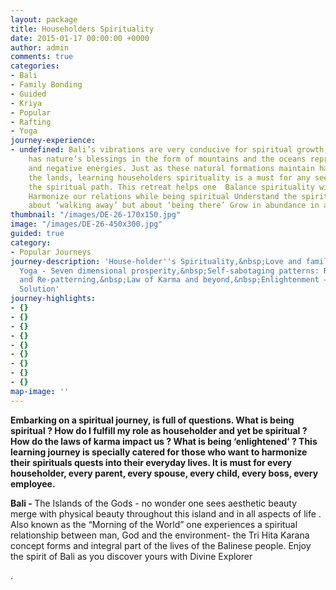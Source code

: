 ```yaml
---
layout: package
title: Householders Spirituality
date: 2015-01-17 00:00:00 +0000
author: admin
comments: true
categories:
- Bali
- Family Bonding
- Guided
- Kriya
- Popular
- Rafting
- Yoga
journey-experience:
- undefined: Bali’s vibrations are very conducive for spiritual growth, the island
    has nature’s blessings in the form of mountains and the oceans representing positive
    and negative energies. Just as these natural formations maintain harmony and balance
    the lands, learning householders spirituality is a must for any seeker walking
    the spiritual path. This retreat helps one  Balance spirituality with materialism
    Harmonize our relations while being spiritual Understand the spirituality is not
    about ‘walking away’ but about ‘being there’ Grow in abundance in all dimensions
thumbnail: "/images/DE-26-170x150.jpg"
image: "/images/DE-26-450x300.jpg"
guided: true
category:
- Popular Journeys
journey-description: 'House-holder''s Spirituality,&nbsp;Love and family bonding,&nbsp;Prosperity
  Yoga - Seven dimensional prosperity,&nbsp;Self-sabotaging patterns: Recognition
  and Re-patterning,&nbsp;Law of Karma and beyond,&nbsp;Enlightenment – The Ultimate
  Solution'
journey-highlights:
- {}
- {}
- {}
- {}
- {}
- {}
- {}
- {}
- {}
map-image: ''
---
```

<p><strong>Embarking on a spiritual journey, is full of questions. What is being spiritual ? How do I fulfill my role as householder and yet be spiritual ? How do the laws of karma impact us ? What is being ‘enlightened’ ? This learning journey is specially catered for those who want to harmonize their spirituals quests into their everyday lives. It is must for every householder, every parent, every spouse, every child, every boss, every employee.</strong></p>
<p><strong>Bali - </strong>The Islands of the Gods - no wonder one sees aesthetic beauty merge with physical beauty throughout this island and in all aspects of life .  Also known as the “Morning of the World” one experiences a spiritual relationship between man, God and the environment- the Tri Hita Karana concept forms and integral part of the lives of the Balinese people. Enjoy the spirit of Bali as you discover yours with Divine Explorer

.</p>